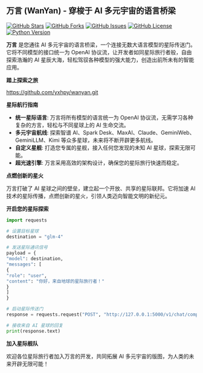 ## 万言 (WanYan) - 穿梭于 AI 多元宇宙的语言桥梁

[![GitHub Stars](https://img.shields.io/github/stars/yxhpy/wanyan?style=social)](https://github.com/yxhpy/wanyan/stargazers) [![GitHub Forks](https://img.shields.io/github/forks/yxhpy/wanyan?style=social)](https://github.com/yxhpy/wanyan/network/members) [![GitHub Issues](https://img.shields.io/github/issues/yxhpy/wanyan)](https://github.com/yxhpy/wanyan/issues) [![GitHub License](https://img.shields.io/github/license/yxhpy/wanyan)](https://github.com/yxhpy/wanyan/blob/main/LICENSE) [![Python Version](https://img.shields.io/badge/python-3.6+-blue)](https://www.python.org/)

**万言** 是您通往 AI 多元宇宙的语言桥梁，一个连接无数大语言模型的星际传送门。它将不同模型的接口统一为 OpenAI 协议流，让开发者如同星际旅行者般，自由探索浩瀚的 AI 星辰大海，轻松驾驭各种模型的强大能力，创造出前所未有的智能应用。

**踏上探索之旅**

https://github.com/yxhpy/wanyan.git

**星际航行指南**

* **统一星际语言**: 万言将所有模型的语言统一为 OpenAI 协议流，无需学习各种复杂的方言，轻松与不同星球上的 AI 生命交流。
* **多元宇宙航线**: 探索智谱 AI、Spark Desk、MaxAI、Claude、GeminiWeb、GeminiLLM、Kimi 等众多星球，未来将不断开辟更多航线。
* **自定义星舰**: 打造您专属的星舰，接入任何您发现的未知 AI 星球，探索无限可能。
* **超光速引擎**: 万言采用高效的架构设计，确保您的星际旅行快速而稳定。

**点燃创新的星火**

万言打破了 AI 星球之间的壁垒，建立起一个开放、共享的星际联邦。它将加速 AI 技术的星际传播，点燃创新的星火，引领人类迈向智能文明的新纪元。

**开启您的星际探索**

```python
import requests

# 设置目标星球
destination = "glm-4"

# 发送星际通讯信号
payload = {
"model": destination,
"messages": [
{
"role": "user",
"content": "你好，来自地球的星际旅行者！"
}
]
}

# 启动星际传送门
response = requests.request("POST", "http://127.0.0.1:5000/v1/chat/completions", json=payload, headers={"Authorization": "Bearer YOUR_API_KEY"})

# 接收来自 AI 星球的回复
print(response.text)
```

**加入星际舰队**

欢迎各位星际旅行者加入万言的开发，共同拓展 AI 多元宇宙的版图，为人类的未来开辟无限可能！
